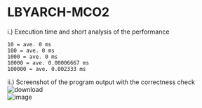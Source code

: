 # LBYARCH-MCO2

i.) Execution time and short analysis of the performance

    10 = ave. 0 ms
    100 = ave. 0 ms
    1000 = ave. 0 ms
    10000 = ave. 0.00006667 ms
    100000 = ave. 0.002333 ms

ii.) Screenshot of the program output with the correctness check <br>
![download](https://github.com/user-attachments/assets/d75d546c-5d12-414c-b98b-71c7c1ab2471) <br>
![image](https://github.com/user-attachments/assets/31e0b8ba-8774-467e-bbec-13639a6e0d39)




